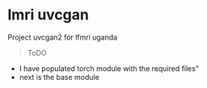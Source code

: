 # lmri uvcgan
Project uvcgan2 for lfmri uganda

> ToDO
- I have populated torch module with the required files"
- next is the base module
